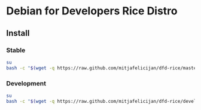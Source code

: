 # Debian for Developers Rice Distro


## Install

### Stable

```bash
su
bash -c "$(wget -q https://raw.github.com/mitjafelicijan/dfd-rice/master/scripts/rice.sh -O -)"
```

### Development

```bash
su
bash -c "$(wget -q https://raw.github.com/mitjafelicijan/dfd-rice/develop/scripts/rice.sh -O -)"
```

